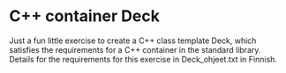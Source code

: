 # C++ container Deck

Just a fun little exercise to create a C++ class template Deck, which satisfies the requirements for a C++ container in the standard library.
Details for the requirements for this exercise in Deck_ohjeet.txt in Finnish.

